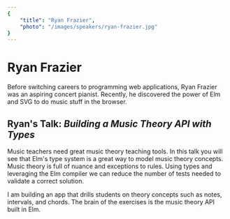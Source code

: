 ```yaml
---
{
    "title": "Ryan Frazier",
    "photo": "/images/speakers/ryan-frazier.jpg"
}
---
```


# Ryan Frazier

Before switching careers to programming web applications, Ryan Frazier was an aspiring concert pianist. Recently, he discovered the power of Elm and SVG to do music stuff in the browser.

## Ryan's Talk: *Building a Music Theory API with Types*

Music teachers need great music theory teaching tools. In this talk you will see that Elm's type system is a great way to model music theory concepts. Music theory is full of nuance and exceptions to rules. Using types and leveraging the Elm compiler we can reduce the number of tests needed to validate a correct solution.

I am building an app that drills students on theory concepts such as notes, intervals, and chords. The brain of the exercises is the music theory API built in Elm.
